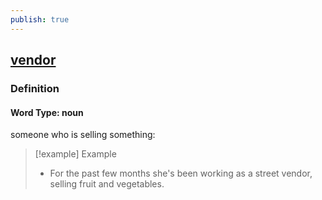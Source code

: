 ```yaml
---
publish: true
---
```


## [vendor](https://dictionary.cambridge.org/dictionary/english/vendor)

### Definition
#### Word Type: noun
someone who is selling something:

>[!example] Example
> - For the past few months she's been working as a street vendor, selling fruit and vegetables.
